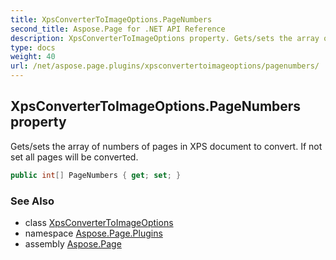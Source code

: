 ```yaml
---
title: XpsConverterToImageOptions.PageNumbers
second_title: Aspose.Page for .NET API Reference
description: XpsConverterToImageOptions property. Gets/sets the array of numbers of pages in XPS document to convert. If not set all pages will be converted
type: docs
weight: 40
url: /net/aspose.page.plugins/xpsconvertertoimageoptions/pagenumbers/
---
```

## XpsConverterToImageOptions.PageNumbers property

Gets/sets the array of numbers of pages in XPS document to convert. If not set all pages will be converted.

```csharp
public int[] PageNumbers { get; set; }
```

### See Also

* class [XpsConverterToImageOptions](../)
* namespace [Aspose.Page.Plugins](../../xpsconvertertoimageoptions/)
* assembly [Aspose.Page](../../../)


